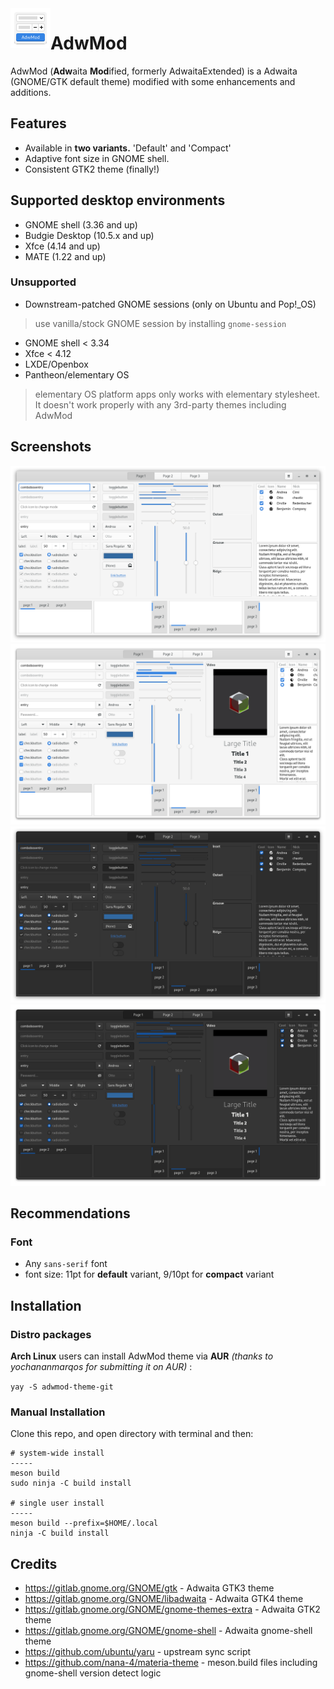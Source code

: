 <img src=".data/logo.svg" alt="AdwMod" align="left" width="64" height="64"/>

# AdwMod

AdwMod (**Adw**aita **Mod**ified, formerly AdwaitaExtended) is a Adwaita (GNOME/GTK default theme) modified with some enhancements and additions.

## Features
- Available in **two variants.** 'Default' and 'Compact'
- Adaptive font size in GNOME shell.
- Consistent GTK2 theme (finally!)

## Supported desktop environments
- GNOME shell (3.36 and up)
- Budgie Desktop (10.5.x and up)
- Xfce (4.14 and up)
- MATE (1.22 and up)

### Unsupported
- Downstream-patched GNOME sessions (only on Ubuntu and Pop!_OS)
> use vanilla/stock GNOME session by installing `gnome-session`
- GNOME shell < 3.34
- Xfce < 4.12
- LXDE/Openbox
- Pantheon/elementary OS
>	elementary OS platform apps only works with elementary stylesheet. It doesn't work properly with any 3rd-party themes including AdwMod

## Screenshots
![Light](/.data/light.png)
![Light-gtk4](/.data/light-gtk4.png)
![Dark](/.data/dark.png)
![Dark-gtk4](/.data/dark-gtk4.png)

## Recommendations
### Font
- Any `sans-serif` font
- font size: 11pt for **default** variant, 9/10pt for **compact** variant

## Installation
### Distro packages
**Arch Linux** users can install AdwMod theme via **AUR** *(thanks to yochananmarqos for submitting it on AUR)* :

`yay -S adwmod-theme-git`

### Manual Installation
Clone this repo, and open directory with terminal and then:
```
# system-wide install
-----
meson build
sudo ninja -C build install

# single user install 
-----
meson build --prefix=$HOME/.local
ninja -C build install
```
## Credits
- https://gitlab.gnome.org/GNOME/gtk - Adwaita GTK3 theme
- https://gitlab.gnome.org/GNOME/libadwaita - Adwaita GTK4 theme
- https://gitlab.gnome.org/GNOME/gnome-themes-extra - Adwaita GTK2 theme
- https://gitlab.gnome.org/GNOME/gnome-shell - Adwaita gnome-shell theme
- https://github.com/ubuntu/yaru - upstream sync script
- https://github.com/nana-4/materia-theme - meson.build files including gnome-shell version detect logic
